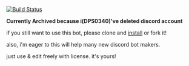 [![Build Status](https://travis-ci.com/DPS0340/DPSBot.svg?branch=master)](https://travis-ci.com/DPS0340/DPSBot)

**Currently Archived because i(DPS0340)'ve deleted discord account**

if you still want to use this bot, please clone and [install](https://dpsbot.tk/en/install.html) or fork it!

also, i'm eager to this will help many new discord bot makers.

just use & edit freely with license. it's yours!
